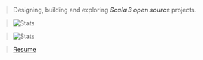>Designing, building and exploring ***Scala 3 open source*** projects.

>![Stats](https://github-readme-stats.vercel.app/api?username=objektwerks&show_icons=true&hide_border=true)

>![Stats](https://github-readme-stats.vercel.app/api/top-langs?username=objektwerks&hide=css,html,javascript)

<!---
>Top annual commits:  ***18,704***

>Top monthly commits: ***2,154***
 --->
 
>[Resume](https://github.com/objektwerks/resume)

<!--- https://github.com/anuraghazra/github-readme-stats --->
